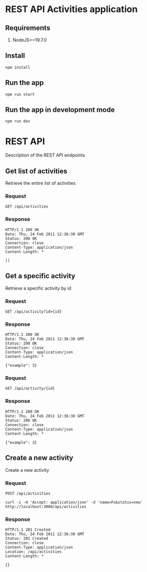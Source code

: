 # REST API Activities application

## Requirements
1. NodeJS==19.7.0

## Install
<code>npm install</code>

## Run the app
<code>npm run start</code>

## Run the app in development mode
<code>npm run dev</code>

# REST API
Description of the REST API endpoints

## Get list of activities
Retrieve the entire list of activities

### Request
`GET /api/activities`

### Response
    HTTP/1.1 200 OK
    Date: Thu, 24 Feb 2011 12:36:30 GMT
    Status: 200 OK
    Connection: close
    Content-Type: application/json
    Content-Length: *

    []

## Get a specific activity
Retrieve a specific activity by id

### Request
`GET /api/activity?id={id}`

### Response
    HTTP/1.1 200 OK
    Date: Thu, 24 Feb 2011 12:36:30 GMT
    Status: 200 OK
    Connection: close
    Content-Type: application/json
    Content-Length: *

    {"example": 3}

### Request
`GET /api/activity/{id}`

### Response
    HTTP/1.1 200 OK
    Date: Thu, 24 Feb 2011 12:36:30 GMT
    Status: 200 OK
    Connection: close
    Content-Type: application/json
    Content-Length: *

    {"example": 3}

## Create a new activity
Create a new activity

### Request
`POST /api/activities`

    curl -i -H 'Accept: application/json' -d 'name=Fo&status=new' http://localhost:3000/api/activities

### Response
    HTTP/1.1 201 Created
    Date: Thu, 24 Feb 2011 12:36:30 GMT
    Status: 201 Created
    Connection: close
    Content-Type: application/json
    Location: /api/activities
    Content-Length: *

    {}
